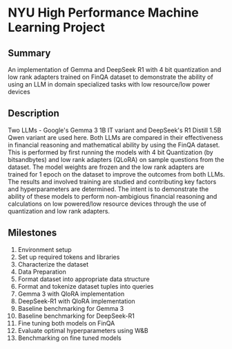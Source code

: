 # NYU High Performance Machine Learning Project
## Summary
An implementation of Gemma and DeepSeek R1 with 4 bit quantization and low rank adapters trained on FinQA dataset to demonstrate the ability of using an LLM in domain specialized tasks with low resource/low power devices
<br>
## Description
Two LLMs - Google's Gemma 3 1B IT variant and DeepSeek's R1 Distill 1.5B Qwen variant are used here. Both LLMs are compared in their effectiveness in financial reasoning and mathematical ability by using the FinQA dataset.
This is performed by first running the models with 4 bit Quantization (by bitsandbytes) and low rank adapters (QLoRA) on sample questions from the dataset. 
The model weights are frozen and the low rank adapters are trained for 1 epoch on the dataset to improve the outcomes from both LLMs. The results and involved training are studied and contributing key factors and hyperparameters are determined.
The intent is to demonstrate the ability of these models to perform non-ambigious financial reasoning and calculations on low powered/low resource devices through the use of quantization and low rank adapters.
<br>
## Milestones
<ol>
  <li>Environment setup<li>Set up required tokens and libraries</li><li>Characterize the dataset</li></li>
  <li>Data Preparation<li>Format dataset into appropriate data structure</li><li>Format and tokenize dataset tuples into queries</li></li>
  <li>Gemma 3 with QloRA implementation</li>
  <li>DeepSeek-R1 with QloRA implementation</li>
  <li>Baseline benchmarking for Gemma 3</li>
  <li>Baseline benchmarking for DeepSeek-R1</li>
  <li>Fine tuning both models on FinQA</li>
  <li>Evaluate optimal hyperparameters using W&B</li>
  <li>Benchmarking on fine tuned models</li>
</ol>

